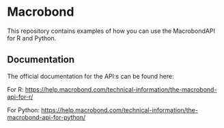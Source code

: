 # Macrobond

This repository contains examples of how you can use the MacrobondAPI for R and Python.

## Documentation
The official documentation for the API:s can be found here:

For R: https://help.macrobond.com/technical-information/the-macrobond-api-for-r/

For Python: https://help.macrobond.com/technical-information/the-macrobond-api-for-python/
